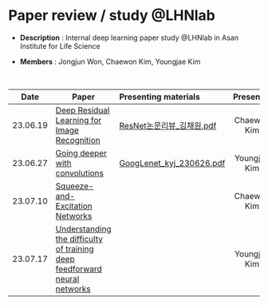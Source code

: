 # Paper review / study @LHNlab
- **Description** : Internal deep learning paper study @LHNlab in Asan Institute for Life Science

- **Members** : Jongjun Won, Chaewon Kim, Youngjae Kim
<br>

|Date|Paper   |Presenting materials |Presenter
|----|-------|:-------|:------:
|23.06.19|[Deep Residual Learning for Image Recognition](https://arxiv.org/pdf/1512.03385.pdf)    |[ResNet논문리뷰_김채원.pdf](https://github.com/provbs/LHNlab_internal_paper_study/blob/main/pdf/ResNet%EB%85%BC%EB%AC%B8%EB%A6%AC%EB%B7%B0_%EA%B9%80%EC%B1%84%EC%9B%90.pdf)    |Chaewon Kim
|23.06.27|[Going deeper with convolutions](https://arxiv.org/pdf/1409.4842.pdf) |[GoogLenet_kyj_230626.pdf](https://github.com/provbs/LHNlab_internal_paper_study/blob/main/pdf/GoogLenet_kyj_230626.pdf) |Youngjae Kim
|23.07.10|[Squeeze-and-Excitation Networks](https://openaccess.thecvf.com/content_cvpr_2018/papers/Hu_Squeeze-and-Excitation_Networks_CVPR_2018_paper.pdf)    |    |Chaewon Kim
|23.07.17|[Understanding the difficulty of training deep feedforward neural networks](https://proceedings.mlr.press/v9/glorot10a/glorot10a.pdf) | |Youngjae Kim










